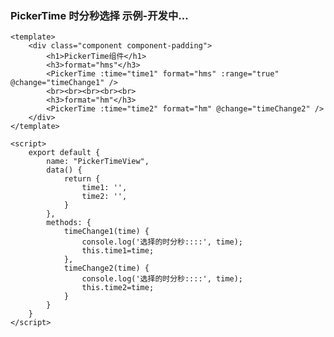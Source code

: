 ### PickerTime 时分秒选择 示例-开发中...

<template>
    <div class="component component-padding">
        <h1>PickerTime组件</h1>
        <h3>format="hms"</h3>
        <PickerTime :time="time1" format="hms" :range="true" @change="timeChange1" />
        <br><br><br><br><br>
        <h3>format="hm"</h3>
        <PickerTime :time="time2" format="hm" @change="timeChange2" />
    </div>
</template>

<script>
    export default {
        name: "PickerTimeView",
        data() {
            return {
                time1: '',
                time2: '',
            }
        },
        methods: {
            timeChange1(time) {
                console.log('选择的时分秒::::', time);
                this.time1=time;
            },
            timeChange2(time) {
                console.log('选择的时分秒::::', time);
                this.time2=time;
            }
        }
    }
</script>

<style lang="stylus" scoped>

.component-padding
    padding-bottom 200px !important
    width 240px

</style>

```vue
<template>
    <div class="component component-padding">
        <h1>PickerTime组件</h1>
        <h3>format="hms"</h3>
        <PickerTime :time="time1" format="hms" :range="true" @change="timeChange1" />
        <br><br><br><br><br>
        <h3>format="hm"</h3>
        <PickerTime :time="time2" format="hm" @change="timeChange2" />
    </div>
</template>

<script>
    export default {
        name: "PickerTimeView",
        data() {
            return {
                time1: '',
                time2: '',
            }
        },
        methods: {
            timeChange1(time) {
                console.log('选择的时分秒::::', time);
                this.time1=time;
            },
            timeChange2(time) {
                console.log('选择的时分秒::::', time);
                this.time2=time;
            }
        }
    }
</script>

```